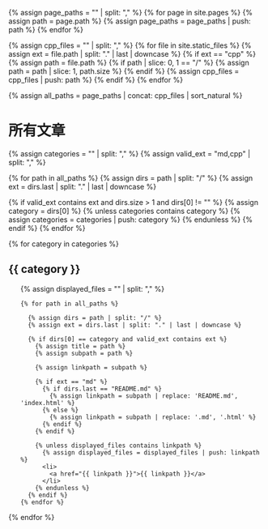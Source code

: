 {% assign page_paths = "" | split: "," %}
{% for page in site.pages %}
  {% assign path = page.path %}
  {% assign page_paths = page_paths | push: path %}
{% endfor %}

{% assign cpp_files = "" | split: "," %}
{% for file in site.static_files %}
  {% assign ext = file.path | split: "." | last | downcase %}
  {% if ext == "cpp" %}
    {% assign path = file.path %}
    {% if path | slice: 0, 1 == "/" %}
      {% assign path = path | slice: 1, path.size %}
    {% endif %}
    {% assign cpp_files = cpp_files | push: path %}
  {% endif %}
{% endfor %}

{% assign all_paths = page_paths | concat: cpp_files | sort_natural %}

<h1>所有文章</h1>

{% assign categories = "" | split: "," %}
{% assign valid_ext = "md,cpp" | split: "," %}

{% for path in all_paths %}
  {% assign dirs = path | split: "/" %}
  {% assign ext = dirs.last | split: "." | last | downcase %}

  {% if valid_ext contains ext and dirs.size > 1 and dirs[0] != "" %}
      {% assign category = dirs[0] %}
      {% unless categories contains category %}
        {% assign categories = categories | push: category %}
      {% endunless %}
  {% endif %}
{% endfor %}

{% for category in categories %}
  <h2>{{ category }}</h2>
  <ul>
    {% assign displayed_files = "" | split: "," %}

    {% for path in all_paths %}

      {% assign dirs = path | split: "/" %}
      {% assign ext = dirs.last | split: "." | last | downcase %}

      {% if dirs[0] == category and valid_ext contains ext %}
        {% assign title = path %}
        {% assign subpath = path %}

        {% assign linkpath = subpath %}

        {% if ext == "md" %}
          {% if dirs.last == "README.md" %}
            {% assign linkpath = subpath | replace: 'README.md', 'index.html' %}
          {% else %}
            {% assign linkpath = subpath | replace: '.md', '.html' %}
          {% endif %}
        {% endif %}

        {% unless displayed_files contains linkpath %}
          {% assign displayed_files = displayed_files | push: linkpath %}
          <li>
            <a href="{{ linkpath }}">{{ linkpath }}</a>
          </li>
        {% endunless %}
      {% endif %}
    {% endfor %}
  </ul>
{% endfor %}
